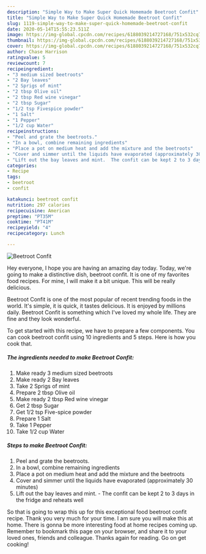 ```yaml
---
description: "Simple Way to Make Super Quick Homemade Beetroot Confit"
title: "Simple Way to Make Super Quick Homemade Beetroot Confit"
slug: 1119-simple-way-to-make-super-quick-homemade-beetroot-confit
date: 2020-05-14T15:55:23.511Z
image: https://img-global.cpcdn.com/recipes/6188039214727168/751x532cq70/beetroot-confit-recipe-main-photo.jpg
thumbnail: https://img-global.cpcdn.com/recipes/6188039214727168/751x532cq70/beetroot-confit-recipe-main-photo.jpg
cover: https://img-global.cpcdn.com/recipes/6188039214727168/751x532cq70/beetroot-confit-recipe-main-photo.jpg
author: Chase Harrison
ratingvalue: 5
reviewcount: 7
recipeingredient:
- "3 medium sized beetroots"
- "2 Bay leaves"
- "2 Sprigs of mint"
- "2 tbsp Olive oil"
- "2 tbsp Red wine vinegar"
- "2 tbsp Sugar"
- "1/2 tsp Fivespice powder"
- "1 Salt"
- "1 Pepper"
- "1/2 cup Water"
recipeinstructions:
- "Peel and grate the beetroots."
- "In a bowl, combine remaining ingredients"
- "Place a pot on medium heat and add the mixture and the beetroots"
- "Cover and simmer until the liquids have evaporated (approximately 30 minutes)"
- "Lift out the bay leaves and mint.  The confit can be kept 2 to 3 days in the fridge and reheats well"
categories:
- Recipe
tags:
- beetroot
- confit

katakunci: beetroot confit 
nutrition: 297 calories
recipecuisine: American
preptime: "PT35M"
cooktime: "PT41M"
recipeyield: "4"
recipecategory: Lunch

---
```



![Beetroot Confit](https://img-global.cpcdn.com/recipes/6188039214727168/751x532cq70/beetroot-confit-recipe-main-photo.jpg)

Hey everyone, I hope you are having an amazing day today. Today, we're going to make a distinctive dish, beetroot confit. It is one of my favorites food recipes. For mine, I will make it a bit unique. This will be really delicious.



Beetroot Confit is one of the most popular of recent trending foods in the world. It's simple, it is quick, it tastes delicious. It is enjoyed by millions daily. Beetroot Confit is something which I've loved my whole life. They are fine and they look wonderful.


To get started with this recipe, we have to prepare a few components. You can cook beetroot confit using 10 ingredients and 5 steps. Here is how you cook that.

<!--inarticleads1-->

##### The ingredients needed to make Beetroot Confit:

1. Make ready 3 medium sized beetroots
1. Make ready 2 Bay leaves
1. Take 2 Sprigs of mint
1. Prepare 2 tbsp Olive oil
1. Make ready 2 tbsp Red wine vinegar
1. Get 2 tbsp Sugar
1. Get 1/2 tsp Five-spice powder
1. Prepare 1 Salt
1. Take 1 Pepper
1. Take 1/2 cup Water




<!--inarticleads2-->

##### Steps to make Beetroot Confit:

1. Peel and grate the beetroots.
1. In a bowl, combine remaining ingredients
1. Place a pot on medium heat and add the mixture and the beetroots
1. Cover and simmer until the liquids have evaporated (approximately 30 minutes)
1. Lift out the bay leaves and mint.  - The confit can be kept 2 to 3 days in the fridge and reheats well




So that is going to wrap this up for this exceptional food beetroot confit recipe. Thank you very much for your time. I am sure you will make this at home. There is gonna be more interesting food at home recipes coming up. Remember to bookmark this page on your browser, and share it to your loved ones, friends and colleague. Thanks again for reading. Go on get cooking!
